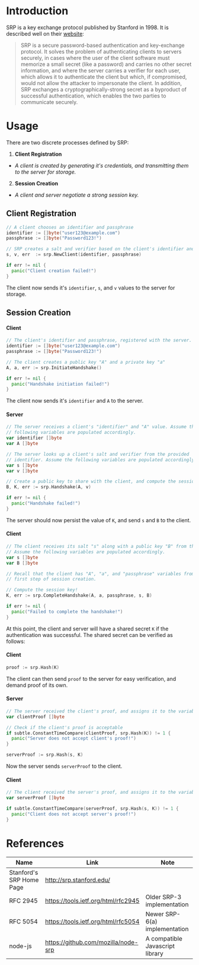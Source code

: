 # Introduction

SRP is a key exchange protocol published by Stanford in 1998. It is described well on their [website](http://srp.stanford.edu/):

>SRP is a secure password-based authentication and key-exchange protocol. It solves the problem of authenticating clients to servers securely, in cases where the user of the client software must memorize a small secret (like a password) and carries no other secret information, and where the server carries a verifier for each user, which allows it to authenticate the client but which, if compromised, would not allow the attacker to impersonate the client. In addition, SRP exchanges a cryptographically-strong secret as a byproduct of successful authentication, which enables the two parties to communicate securely.

# Usage

There are two discrete processes defined by SRP:
1. **Client Registration**
  * *A client is created by generating it's credentials, and transmitting them to the server for storage.*
2. **Session Creation**
  * *A client and server negotiate a strong session key.*

## Client Registration

```go
// A client chooses an identifier and passphrase
identifier := []byte("user123@example.com")
passphrase := []byte("Password123!")

// SRP creates a salt and verifier based on the client's identifier and passphrase
s, v, err  := srp.NewClient(identifier, passphrase)

if err != nil {
  panic("Client creation failed!")
}
```

The client now sends it's `identifier`, `s`, and `v` values to the server for storage.

## Session Creation

#### Client

```go
// The client's identifier and passphrase, registered with the server.
identifier := []byte("user123@example.com")
passphrase := []byte("Password123!")

// The client creates a public key "A" and a private key "a"
A, a, err := srp.InitiateHandshake()

if err != nil {
  panic("Handshake initiation failed!")
}
```

The client now sends it's `identifier` and `A` to the server.

#### Server

```go
// The server receives a client's "identifier" and "A" value. Assume the
// following variables are populated accordingly.
var identifier []byte
var A []byte

// The server looks up a client's salt and verifier from the provided
// identifier. Assume the following variables are populated accordingly.
var s []byte
var v []byte

// Create a public key to share with the client, and compute the session key.
B, K, err := srp.Handshake(A, v)

if err != nil {
  panic("Handshake failed!")
}
```

The server should now persist the value of `K`, and send `s` and `B` to the client.

#### Client

```go
// The client receives its salt "s" along with a public key "B" from the server.
// Assume the following variables are populated accordingly.
var s []byte
var B []byte

// Recall that the client has "A", "a", and "passphrase" variables from the
// first step of session creation.

// Compute the session key!
K, err := srp.CompleteHandshake(A, a, passphrase, s, B)

if err != nil {
  panic("Failed to complete the handshake!")
}
```

At this point, the client and server will have a shared secret `K` if the authentication was successful. The shared secret can be verified as follows:

#### Client

```go
proof := srp.Hash(K)
```

 The client can then send `proof` to the server for easy verification, and demand proof of its own.

#### Server

```go
// The server received the client's proof, and assigns it to the variable below:
var clientProof []byte

// Check if the client's proof is acceptable
if subtle.ConstantTimeCompare(clientProof, srp.Hash(K)) != 1 {
  panic("Server does not accept client's proof!")
}

serverProof := srp.Hash(s, K)
```

Now the server sends `serverProof` to the client.

#### Client

```go
// The client received the server's proof, and assigns it to the variable below:
var serverProof []byte

if subtle.ConstantTimeCompare(serverProof, srp.Hash(s, K)) != 1 {
  panic("Client does not accept server's proof!")
}
```

# References

| Name                     | Link                                | Note                            |
|--------------------------|-------------------------------------|---------------------------------|
| Stanford's SRP Home Page | http://srp.stanford.edu/            |                                 |
| RFC 2945                 | https://tools.ietf.org/html/rfc2945 | Older SRP-3 implementation      |
| RFC 5054                 | https://tools.ietf.org/html/rfc5054 | Newer SRP-6(a) implementation   |
| node-js                  | https://github.com/mozilla/node-srp | A compatible Javascript library |

